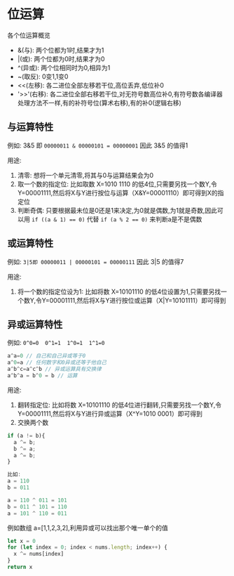 # 位运算
各个位运算概览

+ &(与): 两个位都为1时,结果才为1
+ |(或): 两个位都为0时,结果才为0
+ ^(异或): 两个位相同时为0,相异为1
+ ~(取反): 0变1,1变0
+ <<(左移): 各二进位全部左移若干位,高位丢弃,低位补0
+ '>>'(右移): 各二进位全部右移若干位,对无符号数高位补0,有符号数各编译器处理方法不一样,有的补符号位(算术右移),有的补0(逻辑右移)

## 与运算特性
例如: 3&5 即 `00000011 & 00000101 = 00000001` 因此 3&5 的值得1

用途:
1. 清零: 想将一个单元清零,将其与0与运算结果会为0
2. 取一个数的指定位: 比如取数 X=1010 1110 的低4位,只需要另找一个数Y,令Y=00001111,然后将X与Y进行按位与运算（X&Y=00001110）即可得到X的指定位
3. 判断奇偶: 只要根据最未位是0还是1来决定,为0就是偶数,为1就是奇数,因此可以用 `if ((a & 1) == 0)` 代替 `if (a % 2 == 0)` 来判断a是不是偶数

## 或运算特性
例如: `3|5即 00000011 | 00000101 = 00000111` 因此 3|5 的值得7

用途:
1. 将一个数的指定位设为1: 比如将数 X=10101110 的低4位设置为1,只需要另找一个数Y,令Y=00001111,然后将X与Y进行按位或运算（X|Y=10101111）即可得到

## 异或运算特性
例如: `0^0=0  0^1=1  1^0=1  1^1=0`
``` js
a^a=0 // 自己和自己异或等于0
a^0=a // 任何数字和0异或还等于他自己
a^b^c=a^c^b // 异或运算具有交换律
a^b^a = b^0 = b // 运算
```

用途:
1. 翻转指定位: 比如将数 X=10101110 的低4位进行翻转,只需要另找一个数Y,令Y=00001111,然后将X与Y进行异或运算（X^Y=1010 0001）即可得到
2. 交换两个数
``` js
if (a != b){
  a ^= b;
  b ^= a;
  a ^= b;
}

比如:
a = 110
b = 011

a = 110 ^ 011 = 101
b = 011 ^ 101 = 110
a = 101 ^ 110 = 011
```


例如数组 a=[1,1,2,3,2],利用异或可以找出那个唯一单个的值
``` js
let x = 0
for (let index = 0; index < nums.length; index++) {
  x ^= nums[index]
}
return x
```